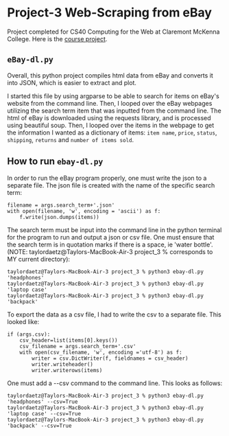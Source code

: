 # Project-3 Web-Scraping from eBay

Project completed for CS40 Computing for the Web at Claremont McKenna College. Here is the [course project](https://github.com/mikeizbicki/cmc-csci040/tree/2022fall/project_03).
## `eBay-dl.py`
Overall, this python project compiles html data from eBay and converts it into JSON, which is easier to extract and plot. 

I started this file by using argparse to be able to search for items on eBay's website from the command line. Then, I looped over the eBay webpages utilizing the search term item that was inputted from the command line. The html of eBay is downloaded using the requests library, and is processed using beautiful soup. Then, I looped over the items in the webpage to get the information I wanted as a dictionary of items: `item name`, `price`, `status`, `shipping`, `returns` and `number of items sold`.


## How to run `ebay-dl.py`
In order to run the eBay program properly, one must write the json to a separate file. The json file is created with the name of the specific search term: 

```
filename = args.search_term+'.json'
with open(filename, 'w', encoding = 'ascii') as f:
    f.write(json.dumps(items))
```

The search term must be input into the command line in the python terminal for the program to run and output a json or csv file. One must ensure that the search term is in quotation marks if there is a space, ie 'water bottle'. 
(NOTE: taylordaetz@Taylors-MacBook-Air-3 project_3 % corresponds to MY current directory): 

```
taylordaetz@Taylors-MacBook-Air-3 project_3 % python3 ebay-dl.py 'headphones'
taylordaetz@Taylors-MacBook-Air-3 project_3 % python3 ebay-dl.py 'laptop case'
taylordaetz@Taylors-MacBook-Air-3 project_3 % python3 ebay-dl.py 'backpack'
```

To export the data as a csv file, I had to write the csv to a separate file. This looked like: 
```
if (args.csv): 
    csv_header=list(items[0].keys())
    csv_filename = args.search_term+'.csv'
    with open(csv_filename, 'w', encoding ='utf-8') as f: 
        writer = csv.DictWriter(f, fieldnames = csv_header)
        writer.writeheader()
        writer.writerows(items)
```

One must add a --csv command to the command line. This looks as follows: 

```
taylordaetz@Taylors-MacBook-Air-3 project_3 % python3 ebay-dl.py 'headphones' --csv=True
taylordaetz@Taylors-MacBook-Air-3 project_3 % python3 ebay-dl.py 'laptop case' --csv=True
taylordaetz@Taylors-MacBook-Air-3 project_3 % python3 ebay-dl.py 'backpack' --csv=True 
```
